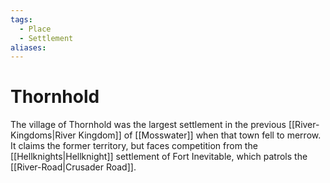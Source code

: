 ```yaml
---
tags:
  - Place
  - Settlement
aliases:
---
```

# Thornhold
The village of Thornhold was the largest settlement in the previous [[River-Kingdoms|River Kingdom]] of [[Mosswater]] when that town fell to merrow. It claims the former territory, but faces competition from the [[Hellknights|Hellknight]] settlement of Fort Inevitable, which patrols the [[River-Road|Crusader Road]].  